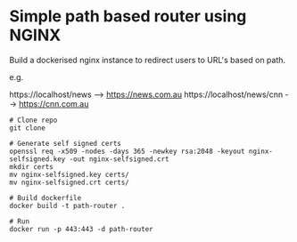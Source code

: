 # Simple path based router using NGINX

Build a dockerised nginx instance to redirect users to URL's based on path.

e.g. 

https://localhost/news --> https://news.com.au
https://localhost/news/cnn --> https://cnn.com.au

```
# Clone repo
git clone

# Generate self signed certs
openssl req -x509 -nodes -days 365 -newkey rsa:2048 -keyout nginx-selfsigned.key -out nginx-selfsigned.crt
mkdir certs
mv nginx-selfsigned.key certs/
mv nginx-selfsigned.crt certs/

# Build dockerfile
docker build -t path-router .

# Run
docker run -p 443:443 -d path-router
```


